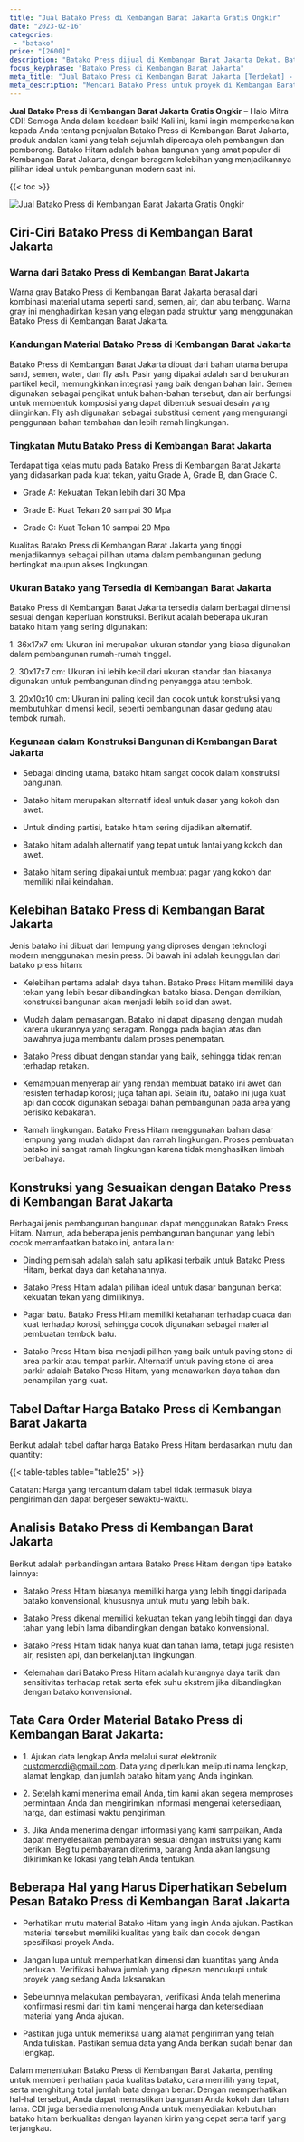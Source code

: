```yaml
---
title: "Jual Batako Press di Kembangan Barat Jakarta Gratis Ongkir"
date: "2023-02-16"
categories:
 - "batako"
price: "[2600]"
description: "Batako Press dijual di Kembangan Barat Jakarta Dekat. Batako Press ini sering digunakan dalam proyek pembangunan sebagai bahan bangunan dinding yang kokoh dan awet. Silakan hubungi kami untuk informasi lebih lanjut."
focus_keyphrase: "Batako Press di Kembangan Barat Jakarta"
meta_title: "Jual Batako Press di Kembangan Barat Jakarta [Terdekat] - CDI"
meta_description: "Mencari Batako Press untuk proyek di Kembangan Barat Jakarta? Kami menawarkan Batako Press berkualitas untuk bahan bangunan dinding. Dapatkan penawaran terbaik sekarang."
---
```


**Jual Batako Press di Kembangan Barat Jakarta Gratis Ongkir** – Halo Mitra CDI! Semoga Anda dalam keadaan baik! Kali ini, kami ingin memperkenalkan kepada Anda tentang penjualan Batako Press di Kembangan Barat Jakarta, produk andalan kami yang telah sejumlah dipercaya oleh pembangun dan pemborong. Batako Hitam adalah bahan bangunan yang amat populer di Kembangan Barat Jakarta, dengan beragam kelebihan yang menjadikannya pilihan ideal untuk pembangunan modern saat ini.

{{< toc >}}

![Jual Batako Press di Kembangan Barat Jakarta Gratis Ongkir](/images/batako/batako-press-23.jpg)

## Ciri-Ciri Batako Press di Kembangan Barat Jakarta

### Warna dari Batako Press di Kembangan Barat Jakarta

Warna gray Batako Press di Kembangan Barat Jakarta berasal dari kombinasi material utama seperti sand, semen, air, dan abu terbang. Warna gray ini menghadirkan kesan yang elegan pada struktur yang menggunakan Batako Press di Kembangan Barat Jakarta.

### Kandungan Material Batako Press di Kembangan Barat Jakarta

Batako Press di Kembangan Barat Jakarta dibuat dari bahan utama berupa sand, semen, water, dan fly ash. Pasir yang dipakai adalah sand berukuran partikel kecil, memungkinkan integrasi yang baik dengan bahan lain. Semen digunakan sebagai pengikat untuk bahan-bahan tersebut, dan air berfungsi untuk membentuk komposisi yang dapat dibentuk sesuai desain yang diinginkan. Fly ash digunakan sebagai substitusi cement yang mengurangi penggunaan bahan tambahan dan lebih ramah lingkungan.

### Tingkatan Mutu Batako Press di Kembangan Barat Jakarta

Terdapat tiga kelas mutu pada Batako Press di Kembangan Barat Jakarta yang didasarkan pada kuat tekan, yaitu Grade A, Grade B, dan Grade C.

*   Grade A: Kekuatan Tekan lebih dari 30 Mpa

*   Grade B: Kuat Tekan 20 sampai 30 Mpa

*   Grade C: Kuat Tekan 10 sampai 20 Mpa

Kualitas Batako Press di Kembangan Barat Jakarta yang tinggi menjadikannya sebagai pilihan utama dalam pembangunan gedung bertingkat maupun akses lingkungan.

### Ukuran Batako yang Tersedia di Kembangan Barat Jakarta

Batako Press di Kembangan Barat Jakarta tersedia dalam berbagai dimensi sesuai dengan keperluan konstruksi. Berikut adalah beberapa ukuran batako hitam yang sering digunakan:

1\. 36x17x7 cm: Ukuran ini merupakan ukuran standar yang biasa digunakan dalam pembangunan rumah-rumah tinggal.

2\. 30x17x7 cm: Ukuran ini lebih kecil dari ukuran standar dan biasanya digunakan untuk pembangunan dinding penyangga atau tembok.

3\. 20x10x10 cm: Ukuran ini paling kecil dan cocok untuk konstruksi yang membutuhkan dimensi kecil, seperti pembangunan dasar gedung atau tembok rumah.

### Kegunaan dalam Konstruksi Bangunan di Kembangan Barat Jakarta

*   Sebagai dinding utama, batako hitam sangat cocok dalam konstruksi bangunan.

*   Batako hitam merupakan alternatif ideal untuk dasar yang kokoh dan awet.

*   Untuk dinding partisi, batako hitam sering dijadikan alternatif.

*   Batako hitam adalah alternatif yang tepat untuk lantai yang kokoh dan awet.

*   Batako hitam sering dipakai untuk membuat pagar yang kokoh dan memiliki nilai keindahan.

## Kelebihan Batako Press di Kembangan Barat Jakarta

Jenis batako ini dibuat dari lempung yang diproses dengan teknologi modern menggunakan mesin press. Di bawah ini adalah keunggulan dari batako press hitam:

*   Kelebihan pertama adalah daya tahan. Batako Press Hitam memiliki daya tekan yang lebih besar dibandingkan batako biasa. Dengan demikian, konstruksi bangunan akan menjadi lebih solid dan awet.

*   Mudah dalam pemasangan. Batako ini dapat dipasang dengan mudah karena ukurannya yang seragam. Rongga pada bagian atas dan bawahnya juga membantu dalam proses penempatan.

*   Batako Press dibuat dengan standar yang baik, sehingga tidak rentan terhadap retakan.

*   Kemampuan menyerap air yang rendah membuat batako ini awet dan resisten terhadap korosi; juga tahan api. Selain itu, batako ini juga kuat api dan cocok digunakan sebagai bahan pembangunan pada area yang berisiko kebakaran.

*   Ramah lingkungan. Batako Press Hitam menggunakan bahan dasar lempung yang mudah didapat dan ramah lingkungan. Proses pembuatan batako ini sangat ramah lingkungan karena tidak menghasilkan limbah berbahaya.

## Konstruksi yang Sesuaikan dengan Batako Press di Kembangan Barat Jakarta

Berbagai jenis pembangunan bangunan dapat menggunakan Batako Press Hitam. Namun, ada beberapa jenis pembangunan bangunan yang lebih cocok memanfaatkan batako ini, antara lain:

*   Dinding pemisah adalah salah satu aplikasi terbaik untuk Batako Press Hitam, berkat daya dan ketahanannya.

*   Batako Press Hitam adalah pilihan ideal untuk dasar bangunan berkat kekuatan tekan yang dimilikinya.

*   Pagar batu. Batako Press Hitam memiliki ketahanan terhadap cuaca dan kuat terhadap korosi, sehingga cocok digunakan sebagai material pembuatan tembok batu.

*   Batako Press Hitam bisa menjadi pilihan yang baik untuk paving stone di area parkir atau tempat parkir. Alternatif untuk paving stone di area parkir adalah Batako Press Hitam, yang menawarkan daya tahan dan penampilan yang kuat.

## Tabel Daftar Harga Batako Press di Kembangan Barat Jakarta

Berikut adalah tabel daftar harga Batako Press Hitam berdasarkan mutu dan quantity:

{{< table-tables table="table25" >}}

Catatan: Harga yang tercantum dalam tabel tidak termasuk biaya pengiriman dan dapat bergeser sewaktu-waktu.

## Analisis Batako Press di Kembangan Barat Jakarta

Berikut adalah perbandingan antara Batako Press Hitam dengan tipe batako lainnya:

*   Batako Press Hitam biasanya memiliki harga yang lebih tinggi daripada batako konvensional, khususnya untuk mutu yang lebih baik.

*   Batako Press dikenal memiliki kekuatan tekan yang lebih tinggi dan daya tahan yang lebih lama dibandingkan dengan batako konvensional.

*   Batako Press Hitam tidak hanya kuat dan tahan lama, tetapi juga resisten air, resisten api, dan berkelanjutan lingkungan.

*   Kelemahan dari Batako Press Hitam adalah kurangnya daya tarik dan sensitivitas terhadap retak serta efek suhu ekstrem jika dibandingkan dengan batako konvensional.

## Tata Cara Order Material Batako Press di Kembangan Barat Jakarta:

*   1\. Ajukan data lengkap Anda melalui surat elektronik customercdi@gmail.com. Data yang diperlukan meliputi nama lengkap, alamat lengkap, dan jumlah batako hitam yang Anda inginkan.

*   2\. Setelah kami menerima email Anda, tim kami akan segera memproses permintaan Anda dan mengirimkan informasi mengenai ketersediaan, harga, dan estimasi waktu pengiriman.

*   3\. Jika Anda menerima dengan informasi yang kami sampaikan, Anda dapat menyelesaikan pembayaran sesuai dengan instruksi yang kami berikan. Begitu pembayaran diterima, barang Anda akan langsung dikirimkan ke lokasi yang telah Anda tentukan.

## Beberapa Hal yang Harus Diperhatikan Sebelum Pesan Batako Press di Kembangan Barat Jakarta

*   Perhatikan mutu material Batako Hitam yang ingin Anda ajukan. Pastikan material tersebut memiliki kualitas yang baik dan cocok dengan spesifikasi proyek Anda.

*   Jangan lupa untuk memperhatikan dimensi dan kuantitas yang Anda perlukan. Verifikasi bahwa jumlah yang dipesan mencukupi untuk proyek yang sedang Anda laksanakan.

*   Sebelumnya melakukan pembayaran, verifikasi Anda telah menerima konfirmasi resmi dari tim kami mengenai harga dan ketersediaan material yang Anda ajukan.

*   Pastikan juga untuk memeriksa ulang alamat pengiriman yang telah Anda tuliskan. Pastikan semua data yang Anda berikan sudah benar dan lengkap.

Dalam menentukan Batako Press di Kembangan Barat Jakarta, penting untuk memberi perhatian pada kualitas batako, cara memilih yang tepat, serta menghitung total jumlah bata dengan benar. Dengan memperhatikan hal-hal tersebut, Anda dapat memastikan bangunan Anda kokoh dan tahan lama. CDI juga bersedia menolong Anda untuk menyediakan kebutuhan batako hitam berkualitas dengan layanan kirim yang cepat serta tarif yang terjangkau.